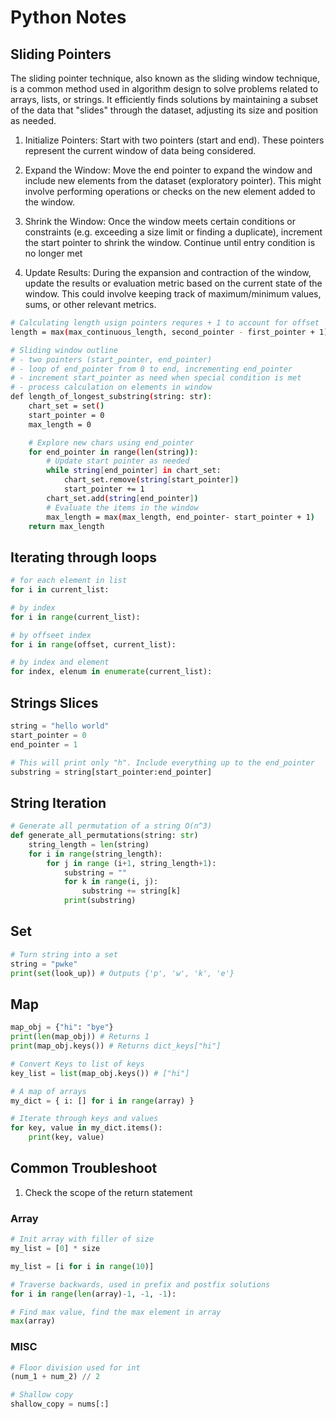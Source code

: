 # Python Notes

## Sliding Pointers

The sliding pointer technique, also known as the sliding window technique, is a common method used in algorithm design to solve problems related to arrays, lists, or strings. It efficiently finds solutions by maintaining a subset of the data that "slides" through the dataset, adjusting its size and position as needed.

1. Initialize Pointers: Start with two pointers (start and end). These pointers represent the current window of data being considered.

1. Expand the Window: Move the end pointer to expand the window and include new elements from the dataset (exploratory pointer). This might involve performing operations or checks on the new element added to the window.

1. Shrink the Window: Once the window meets certain conditions or constraints (e.g. exceeding a size limit or finding a duplicate), increment the start pointer to shrink the window. Continue until entry condition is no longer met

1. Update Results: During the expansion and contraction of the window, update the results or evaluation metric based on the current state of the window. This could involve keeping track of maximum/minimum values, sums, or other relevant metrics.

```bash
# Calculating length usign pointers requres + 1 to account for offset
length = max(max_continuous_length, second_pointer - first_pointer + 1)

# Sliding window outline
# - two pointers (start_pointer, end_pointer)
# - loop of end_pointer from 0 to end, incrementing end_pointer
# - increment start_pointer as need when special condition is met
# - process calculation on elements in window
def length_of_longest_substring(string: str):
    chart_set = set()
    start_pointer = 0
    max_length = 0

    # Explore new chars using end_pointer
    for end_pointer in range(len(string)):
        # Update start pointer as needed
        while string[end_pointer] in chart_set:
            chart_set.remove(string[start_pointer])
            start_pointer += 1
        chart_set.add(string[end_pointer])
        # Evaluate the items in the window
        max_length = max(max_length, end_pointer- start_pointer + 1)
    return max_length
```

## Iterating through loops

```python
# for each element in list
for i in current_list:

# by index
for i in range(current_list):

# by offseet index
for i in range(offset, current_list):

# by index and element
for index, elenum in enumerate(current_list):
```

## Strings Slices

```python
string = "hello world"
start_pointer = 0
end_pointer = 1

# This will print only "h". Include everything up to the end_pointer
substring = string[start_pointer:end_pointer]
```

## String Iteration

```python
# Generate all permutation of a string O(n^3)
def generate_all_permutations(string: str)
    string_length = len(string)
    for i in range(string_length):
        for j in range (i+1, string_length+1):
            substring = ""
            for k in range(i, j):
                substring += string[k]
            print(substring)
```

## Set

```python
# Turn string into a set
string = "pwke"
print(set(look_up)) # Outputs {'p', 'w', 'k', 'e'}
```

## Map

```python
map_obj = {"hi": "bye"}
print(len(map_obj)) # Returns 1
print(map_obj.keys()) # Returns dict_keys["hi"]

# Convert Keys to list of keys
key_list = list(map_obj.keys()) # ["hi"]

# A map of arrays
my_dict = { i: [] for i in range(array) }

# Iterate through keys and values
for key, value in my_dict.items():
    print(key, value)
```

## Common Troubleshoot
1. Check the scope of the return statement

### Array

```python
# Init array with filler of size
my_list = [0] * size

my_list = [i for i in range(10)]

# Traverse backwards, used in prefix and postfix solutions
for i in range(len(array)-1, -1, -1):

# Find max value, find the max element in array
max(array)
```
### MISC

```python
# Floor division used for int
(num_1 + num_2) // 2 

# Shallow copy
shallow_copy = nums[:]
```